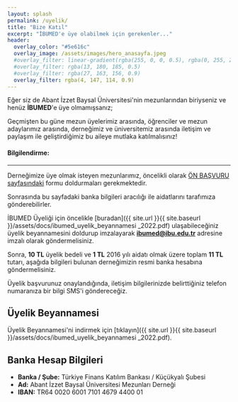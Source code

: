 ```yaml
---
layout: splash
permalink: /uyelik/
title: "Bize Katıl"
excerpt: "İBUMED'e üye olabilmek için gerekenler..."
header:
  overlay_color: "#5e616c"
  overlay_image: /assets/images/hero_anasayfa.jpeg
  #overlay_filter: linear-gradient(rgba(255, 0, 0, 0.5), rgba(0, 255, 255, 0.5))
  #overlay_filter: rgba(13, 180, 185, 0.5)
  #overlay_filter: rgba(27, 163, 156, 0.9)
  overlay_filter: rgba(4, 147, 114, 0.9)
---
```


Eğer siz de Abant İzzet Baysal Üniversitesi'nin mezunlarından biriyseniz ve henüz **İBUMED**'e üye olmamışsanız;

Geçmişten bu güne mezun üyelerimiz arasında, öğrenciler ve mezun adaylarımız arasında, derneğimiz ve üniversitemiz arasında iletişim ve paylaşım ile geliştirdiğimiz bu aileye mutlaka katılmalısınız!

<div class="notice--warning" markdown="1">

<h4 class="no_toc"><i class="fas fa-comment"></i> Bilgilendirme:</h4>

---
Derneğimize üye olmak isteyen mezunlarımız, öncelikli olarak [ÖN BAŞVURU sayfasındaki](/on-basvuru/) formu doldurmaları gerekmektedir.

Sonrasında bu sayfadaki banka bilgileri aracılığı ile aidatlarını tarafımıza gönderebilirler.


</div>

İBUMED Üyeliği için öncelikle [buradan]({{ site.url }}{{ site.baseurl }}/assets/docs/ibumed_uyelik_beyannamesi _2022.pdf) ulaşabileceğiniz üyelik beyannamesini doldurup imzalayarak **ibumed@ibu.edu.tr** adresine imzalı olarak göndermelisiniz.

Sonra, **10 TL** üyelik bedeli ve **1 TL** 2016 yılı aidatı olmak üzere toplam **11 TL** tutarı, aşağıda bilgileri bulunan derneğimizin resmi banka hesabına göndermelisiniz.

Üyelik başvurunuz onaylandığında, iletişim bilgilerinizde belirttiğiniz telefon numaranıza bir bilgi SMS'i göndereceğiz.

## Üyelik Beyannamesi
Üyelik Beyannamesi'ni indirmek için [tıklayın]({{ site.url }}{{ site.baseurl }}/assets/docs/ibumed_uyelik_beyannamesi _2022.pdf).

## Banka Hesap Bilgileri
* **Banka / Şube:** Türkiye Finans Katılım Bankası / Küçükyalı Şubesi
* **Ad:** Abant İzzet Baysal Üniversitesi Mezunları Derneği
* **IBAN:** TR64 0020 6001 7101 4679 4400 01
